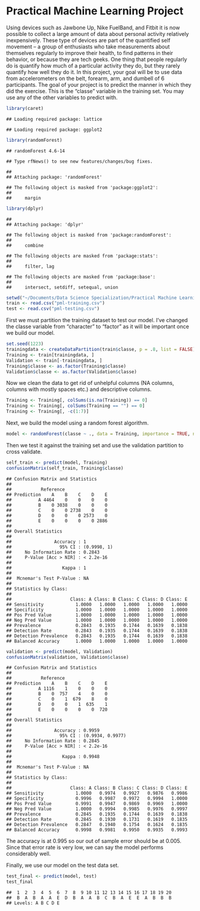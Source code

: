 Practical Machine Learning Project
================

Using devices such as Jawbone Up, Nike FuelBand, and Fitbit it is now
possible to collect a large amount of data about personal activity
relatively inexpensively. These type of devices are part of the
quantified self movement – a group of enthusiasts who take measurements
about themselves regularly to improve their health, to find patterns in
their behavior, or because they are tech geeks. One thing that people
regularly do is quantify how much of a particular activity they do, but
they rarely quantify how well they do it. In this project, your goal
will be to use data from accelerometers on the belt, forearm, arm, and
dumbell of 6 participants. The goal of your project is to predict the
manner in which they did the exercise. This is the “classe” variable in
the training set. You may use any of the other variables to predict
with.

``` r
library(caret)
```

    ## Loading required package: lattice

    ## Loading required package: ggplot2

``` r
library(randomForest)
```

    ## randomForest 4.6-14

    ## Type rfNews() to see new features/changes/bug fixes.

    ## 
    ## Attaching package: 'randomForest'

    ## The following object is masked from 'package:ggplot2':
    ## 
    ##     margin

``` r
library(dplyr)
```

    ## 
    ## Attaching package: 'dplyr'

    ## The following object is masked from 'package:randomForest':
    ## 
    ##     combine

    ## The following objects are masked from 'package:stats':
    ## 
    ##     filter, lag

    ## The following objects are masked from 'package:base':
    ## 
    ##     intersect, setdiff, setequal, union

``` r
setwd("~/Documents/Data Science Specialization/Practical Machine Learning")
train <- read.csv("pml-training.csv")
test <- read.csv("pml-testing.csv")
```

First we must partition the training dataset to test our model. I’ve
changed the classe variable from “character” to “factor” as it will be
important once we build our model.

``` r
set.seed(1223)
trainingdata <- createDataPartition(train$classe, p = .8, list = FALSE)
Training <- train[trainingdata, ]
Validation <- train[-trainingdata, ]
Training$classe <- as.factor(Training$classe)
Validation$classe <- as.factor(Validation$classe)
```

Now we clean the data to get rid of unhelpful columns (NA columns,
columns with mostly spaces etc.) and descriptive columns.

``` r
Training <- Training[, colSums(is.na(Training)) == 0]
Training <- Training[, colSums(Training == "") == 0]
Training <- Training[, -c(1:7)]
```

Next, we build the model using a random forest algorithm.

``` r
model <- randomForest(classe ~ ., data = Training, importance = TRUE, ntrees = 15)
```

Then we test it against the training set and use the validation
partition to cross validate.

``` r
self_train <- predict(model, Training)
confusionMatrix(self_train, Training$classe)
```

    ## Confusion Matrix and Statistics
    ## 
    ##           Reference
    ## Prediction    A    B    C    D    E
    ##          A 4464    0    0    0    0
    ##          B    0 3038    0    0    0
    ##          C    0    0 2738    0    0
    ##          D    0    0    0 2573    0
    ##          E    0    0    0    0 2886
    ## 
    ## Overall Statistics
    ##                                      
    ##                Accuracy : 1          
    ##                  95% CI : (0.9998, 1)
    ##     No Information Rate : 0.2843     
    ##     P-Value [Acc > NIR] : < 2.2e-16  
    ##                                      
    ##                   Kappa : 1          
    ##                                      
    ##  Mcnemar's Test P-Value : NA         
    ## 
    ## Statistics by Class:
    ## 
    ##                      Class: A Class: B Class: C Class: D Class: E
    ## Sensitivity            1.0000   1.0000   1.0000   1.0000   1.0000
    ## Specificity            1.0000   1.0000   1.0000   1.0000   1.0000
    ## Pos Pred Value         1.0000   1.0000   1.0000   1.0000   1.0000
    ## Neg Pred Value         1.0000   1.0000   1.0000   1.0000   1.0000
    ## Prevalence             0.2843   0.1935   0.1744   0.1639   0.1838
    ## Detection Rate         0.2843   0.1935   0.1744   0.1639   0.1838
    ## Detection Prevalence   0.2843   0.1935   0.1744   0.1639   0.1838
    ## Balanced Accuracy      1.0000   1.0000   1.0000   1.0000   1.0000

``` r
validation <- predict(model, Validation)
confusionMatrix(validation, Validation$classe)
```

    ## Confusion Matrix and Statistics
    ## 
    ##           Reference
    ## Prediction    A    B    C    D    E
    ##          A 1116    1    0    0    0
    ##          B    0  757    4    0    0
    ##          C    0    1  679    8    0
    ##          D    0    0    1  635    1
    ##          E    0    0    0    0  720
    ## 
    ## Overall Statistics
    ##                                           
    ##                Accuracy : 0.9959          
    ##                  95% CI : (0.9934, 0.9977)
    ##     No Information Rate : 0.2845          
    ##     P-Value [Acc > NIR] : < 2.2e-16       
    ##                                           
    ##                   Kappa : 0.9948          
    ##                                           
    ##  Mcnemar's Test P-Value : NA              
    ## 
    ## Statistics by Class:
    ## 
    ##                      Class: A Class: B Class: C Class: D Class: E
    ## Sensitivity            1.0000   0.9974   0.9927   0.9876   0.9986
    ## Specificity            0.9996   0.9987   0.9972   0.9994   1.0000
    ## Pos Pred Value         0.9991   0.9947   0.9869   0.9969   1.0000
    ## Neg Pred Value         1.0000   0.9994   0.9985   0.9976   0.9997
    ## Prevalence             0.2845   0.1935   0.1744   0.1639   0.1838
    ## Detection Rate         0.2845   0.1930   0.1731   0.1619   0.1835
    ## Detection Prevalence   0.2847   0.1940   0.1754   0.1624   0.1835
    ## Balanced Accuracy      0.9998   0.9981   0.9950   0.9935   0.9993

The accuracy is at 0.995 so our out of sample error should be at 0.005.
Since that error rate is very low, we can say the model performs
considerably well.

Finally, we use our model on the test data set.

``` r
test_final <- predict(model, test)
test_final
```

    ##  1  2  3  4  5  6  7  8  9 10 11 12 13 14 15 16 17 18 19 20 
    ##  B  A  B  A  A  E  D  B  A  A  B  C  B  A  E  E  A  B  B  B 
    ## Levels: A B C D E
